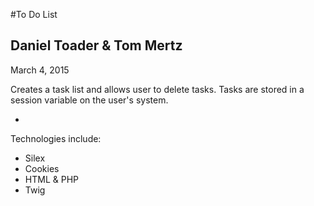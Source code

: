 #To Do List

## Daniel Toader & Tom Mertz

March 4, 2015

Creates a task list and allows user to delete tasks. Tasks are stored in a
session variable on the user's system.

-

Technologies include:

* Silex
* Cookies
* HTML & PHP
* Twig
